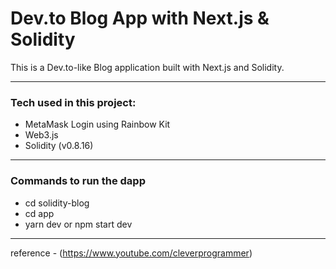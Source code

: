 # Dev.to Blog App with Next.js & Solidity

This is a Dev.to-like Blog application built with Next.js and Solidity.

---

### Tech used in this project:

- MetaMask Login using Rainbow Kit
- Web3.js
- Solidity (v0.8.16)

---
### Commands to run the dapp

- cd solidity-blog
- cd app
- yarn dev or npm start dev

---
reference - (https://www.youtube.com/cleverprogrammer) 
